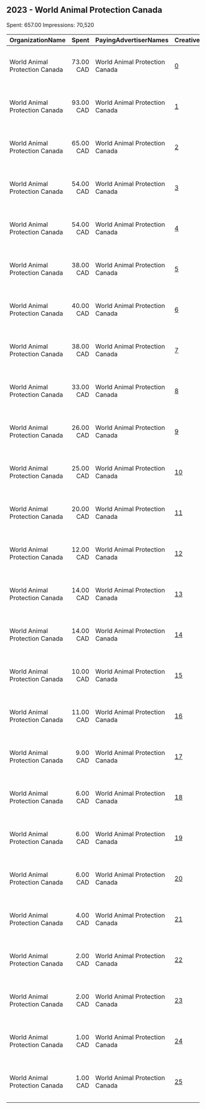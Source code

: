 ## 2023 - World Animal Protection Canada 
Spent: 657.00
Impressions: 70,520

|OrganizationName|Spent|PayingAdvertiserNames|CreativeUrls|Impressions|Genders|AgeBrackets|CountryCodes|BillingAddresses|CandidateBallotInformation|
|:---|---:|:---|:---|---:|:---|:---|:---|:---|:---|
|World Animal Protection Canada|73.00 CAD|World Animal Protection Canada|[0](https://www.snap.com/political-ads/asset/c9a85822d15041e2ba227860a35a991e43e80cc2dc829057b1ecf725c08bfc85?mediaType=png)|10,338||18+|canada|"90 Eglinton Avenue East, Suite 960,Toronto,M4P 2Y3,CA"||
|World Animal Protection Canada|93.00 CAD|World Animal Protection Canada|[1](https://www.snap.com/political-ads/asset/c77c15e5f589ad6a9a9b527307895c83b445c35f6bd941bc2f98efb20a5a439e?mediaType=mp4)|8,474||18+|canada|"90 Eglinton Avenue East, Suite 960,Toronto,M4P 2Y3,CA"||
|World Animal Protection Canada|65.00 CAD|World Animal Protection Canada|[2](https://www.snap.com/political-ads/asset/5502bbad252bf22260f3577e3b534daf905b5e25f965763e65d7ed79f5680239?mediaType=mp4)|6,655||18+|canada|"90 Eglinton Avenue East, Suite 960,Toronto,M4P 2Y3,CA"||
|World Animal Protection Canada|54.00 CAD|World Animal Protection Canada|[3](https://www.snap.com/political-ads/asset/67fe9248bc79d7be4f496cd280d3e7cf271e11e19eaaa454377a233bb61c3dc1?mediaType=png)|6,121||18+|canada|"90 Eglinton Avenue East, Suite 960,Toronto,M4P 2Y3,CA"||
|World Animal Protection Canada|54.00 CAD|World Animal Protection Canada|[4](https://www.snap.com/political-ads/asset/5502bbad252bf22260f3577e3b534daf905b5e25f965763e65d7ed79f5680239?mediaType=mp4)|5,089||18+|canada|"90 Eglinton Avenue East, Suite 960,Toronto,M4P 2Y3,CA"||
|World Animal Protection Canada|38.00 CAD|World Animal Protection Canada|[5](https://www.snap.com/political-ads/asset/67fe9248bc79d7be4f496cd280d3e7cf271e11e19eaaa454377a233bb61c3dc1?mediaType=png)|4,244||18+|canada|"90 Eglinton Avenue East, Suite 960,Toronto,M4P 2Y3,CA"||
|World Animal Protection Canada|40.00 CAD|World Animal Protection Canada|[6](https://www.snap.com/political-ads/asset/67fe9248bc79d7be4f496cd280d3e7cf271e11e19eaaa454377a233bb61c3dc1?mediaType=png)|4,172||18+|canada|"90 Eglinton Avenue East, Suite 960,Toronto,M4P 2Y3,CA"||
|World Animal Protection Canada|38.00 CAD|World Animal Protection Canada|[7](https://www.snap.com/political-ads/asset/4d64e7eb48088f9656de51a73b506c07aefdd2c08ca8a27dd46df34bd1e72071?mediaType=png)|3,798||18+|canada|"90 Eglinton Avenue East, Suite 960,Toronto,M4P 2Y3,CA"||
|World Animal Protection Canada|33.00 CAD|World Animal Protection Canada|[8](https://www.snap.com/political-ads/asset/67fe9248bc79d7be4f496cd280d3e7cf271e11e19eaaa454377a233bb61c3dc1?mediaType=png)|3,724||18+|canada|"90 Eglinton Avenue East, Suite 960,Toronto,M4P 2Y3,CA"||
|World Animal Protection Canada|26.00 CAD|World Animal Protection Canada|[9](https://www.snap.com/political-ads/asset/c470bc40944ee64193b9336b8e4f89c427808f5bdf4d8ac6a329cb87e918af76?mediaType=png)|3,346||18+|canada|"90 Eglinton Avenue East, Suite 960,Toronto,M4P 2Y3,CA"||
|World Animal Protection Canada|25.00 CAD|World Animal Protection Canada|[10](https://www.snap.com/political-ads/asset/5502bbad252bf22260f3577e3b534daf905b5e25f965763e65d7ed79f5680239?mediaType=mp4)|2,650||18+|canada|"90 Eglinton Avenue East, Suite 960,Toronto,M4P 2Y3,CA"||
|World Animal Protection Canada|20.00 CAD|World Animal Protection Canada|[11](https://www.snap.com/political-ads/asset/c9a85822d15041e2ba227860a35a991e43e80cc2dc829057b1ecf725c08bfc85?mediaType=png)|1,876||18+|canada|"90 Eglinton Avenue East, Suite 960,Toronto,M4P 2Y3,CA"||
|World Animal Protection Canada|12.00 CAD|World Animal Protection Canada|[12](https://www.snap.com/political-ads/asset/ac58c252cd9981d0616351329540e7a5ef350d1f8d8feda7bc834ef9c3e73114?mediaType=png)|1,541||18+|canada|"90 Eglinton Avenue East, Suite 960,Toronto,M4P 2Y3,CA"||
|World Animal Protection Canada|14.00 CAD|World Animal Protection Canada|[13](https://www.snap.com/political-ads/asset/03dc8fa3efb95dc1a2edb2cdf115c2d4adc1eb80b39b8b24d44ee663087c8b03?mediaType=png)|1,380||18+|canada|"90 Eglinton Avenue East, Suite 960,Toronto,M4P 2Y3,CA"||
|World Animal Protection Canada|14.00 CAD|World Animal Protection Canada|[14](https://www.snap.com/political-ads/asset/234313c8cdde6622bd60d25de02f6f2102a32a3f6299f1e12d2a1a39ed8ab2b5?mediaType=png)|1,187||18+|canada|"90 Eglinton Avenue East, Suite 960,Toronto,M4P 2Y3,CA"||
|World Animal Protection Canada|10.00 CAD|World Animal Protection Canada|[15](https://www.snap.com/political-ads/asset/c470bc40944ee64193b9336b8e4f89c427808f5bdf4d8ac6a329cb87e918af76?mediaType=png)|973||18+|canada|"90 Eglinton Avenue East, Suite 960,Toronto,M4P 2Y3,CA"||
|World Animal Protection Canada|11.00 CAD|World Animal Protection Canada|[16](https://www.snap.com/political-ads/asset/c77c15e5f589ad6a9a9b527307895c83b445c35f6bd941bc2f98efb20a5a439e?mediaType=mp4)|961||18+|canada|"90 Eglinton Avenue East, Suite 960,Toronto,M4P 2Y3,CA"||
|World Animal Protection Canada|9.00 CAD|World Animal Protection Canada|[17](https://www.snap.com/political-ads/asset/5502bbad252bf22260f3577e3b534daf905b5e25f965763e65d7ed79f5680239?mediaType=mp4)|809||18+|canada|"90 Eglinton Avenue East, Suite 960,Toronto,M4P 2Y3,CA"||
|World Animal Protection Canada|6.00 CAD|World Animal Protection Canada|[18](https://www.snap.com/political-ads/asset/ac58c252cd9981d0616351329540e7a5ef350d1f8d8feda7bc834ef9c3e73114?mediaType=png)|778||18+|canada|"90 Eglinton Avenue East, Suite 960,Toronto,M4P 2Y3,CA"||
|World Animal Protection Canada|6.00 CAD|World Animal Protection Canada|[19](https://www.snap.com/political-ads/asset/c77c15e5f589ad6a9a9b527307895c83b445c35f6bd941bc2f98efb20a5a439e?mediaType=mp4)|697||18+|canada|"90 Eglinton Avenue East, Suite 960,Toronto,M4P 2Y3,CA"||
|World Animal Protection Canada|6.00 CAD|World Animal Protection Canada|[20](https://www.snap.com/political-ads/asset/ac58c252cd9981d0616351329540e7a5ef350d1f8d8feda7bc834ef9c3e73114?mediaType=png)|635||18+|canada|"90 Eglinton Avenue East, Suite 960,Toronto,M4P 2Y3,CA"||
|World Animal Protection Canada|4.00 CAD|World Animal Protection Canada|[21](https://www.snap.com/political-ads/asset/03dc8fa3efb95dc1a2edb2cdf115c2d4adc1eb80b39b8b24d44ee663087c8b03?mediaType=png)|363||18+|canada|"90 Eglinton Avenue East, Suite 960,Toronto,M4P 2Y3,CA"||
|World Animal Protection Canada|2.00 CAD|World Animal Protection Canada|[22](https://www.snap.com/political-ads/asset/03dc8fa3efb95dc1a2edb2cdf115c2d4adc1eb80b39b8b24d44ee663087c8b03?mediaType=png)|225||18+|canada|"90 Eglinton Avenue East, Suite 960,Toronto,M4P 2Y3,CA"||
|World Animal Protection Canada|2.00 CAD|World Animal Protection Canada|[23](https://www.snap.com/political-ads/asset/b8aefa6dffa290d515ab68a3410316247b487cc2b566c27e7740189ec84dae0d?mediaType=png)|213||18+|canada|"90 Eglinton Avenue East, Suite 960,Toronto,M4P 2Y3,CA"||
|World Animal Protection Canada|1.00 CAD|World Animal Protection Canada|[24](https://www.snap.com/political-ads/asset/03dc8fa3efb95dc1a2edb2cdf115c2d4adc1eb80b39b8b24d44ee663087c8b03?mediaType=png)|153||18+|canada|"90 Eglinton Avenue East, Suite 960,Toronto,M4P 2Y3,CA"||
|World Animal Protection Canada|1.00 CAD|World Animal Protection Canada|[25](https://www.snap.com/political-ads/asset/ac58c252cd9981d0616351329540e7a5ef350d1f8d8feda7bc834ef9c3e73114?mediaType=png)|118||18+|canada|"90 Eglinton Avenue East, Suite 960,Toronto,M4P 2Y3,CA"||
